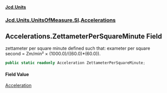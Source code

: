 #### [Jcd.Units](index 'index')
### [Jcd.Units.UnitsOfMeasure.SI](Jcd.Units.UnitsOfMeasure.SI 'Jcd.Units.UnitsOfMeasure.SI').[Accelerations](Accelerations 'Jcd.Units.UnitsOfMeasure.SI.Accelerations')

## Accelerations.ZettameterPerSquareMinute Field

zettameter per square minute defined such that: exameter per square second = Zm/min² × (1000.0)/((60.0)*(60.0)).

```csharp
public static readonly Acceleration ZettameterPerSquareMinute;
```

#### Field Value
[Acceleration](Acceleration 'Jcd.Units.UnitTypes.Acceleration')